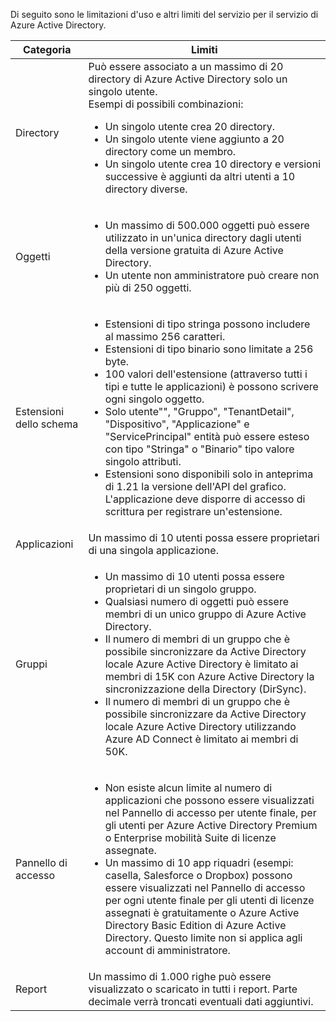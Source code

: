 Di seguito sono le limitazioni d'uso e altri limiti del servizio per il servizio di Azure Active Directory.

| Categoria | Limiti |
|---|---|
| Directory | Può essere associato a un massimo di 20 directory di Azure Active Directory solo un singolo utente.<br />Esempi di possibili combinazioni: <ul> <li>Un singolo utente crea 20 directory.</li><li>Un singolo utente viene aggiunto a 20 directory come un membro.</li><li>Un singolo utente crea 10 directory e versioni successive è aggiunti da altri utenti a 10 directory diverse.</li></ul> |  
| Oggetti | <ul><li>Un massimo di 500.000 oggetti può essere utilizzato in un'unica directory dagli utenti della versione gratuita di Azure Active Directory.</li><li>Un utente non amministratore può creare non più di 250 oggetti.</li></ul> |
| Estensioni dello schema | <ul><li>Estensioni di tipo stringa possono includere al massimo 256 caratteri. </li><li>Estensioni di tipo binario sono limitate a 256 byte.</li><li>100 valori dell'estensione (attraverso tutti i tipi e tutte le applicazioni) è possono scrivere ogni singolo oggetto.</li><li>Solo utente"", "Gruppo", "TenantDetail", "Dispositivo", "Applicazione" e "ServicePrincipal" entità può essere esteso con tipo "Stringa" o "Binario" tipo valore singolo attributi.</li><li>Estensioni sono disponibili solo in anteprima di 1.21 la versione dell'API del grafico. L'applicazione deve disporre di accesso di scrittura per registrare un'estensione.</li></ul> |
| Applicazioni | Un massimo di 10 utenti possa essere proprietari di una singola applicazione. |
| Gruppi | <ul><li>Un massimo di 10 utenti possa essere proprietari di un singolo gruppo.</li><li>Qualsiasi numero di oggetti può essere membri di un unico gruppo di Azure Active Directory.</li><li>Il numero di membri di un gruppo che è possibile sincronizzare da Active Directory locale Azure Active Directory è limitato ai membri di 15K con Azure Active Directory la sincronizzazione della Directory (DirSync).</li><li>Il numero di membri di un gruppo che è possibile sincronizzare da Active Directory locale Azure Active Directory utilizzando Azure AD Connect è limitato ai membri di 50K.</li></ul> |
| Pannello di accesso | <ul><li>Non esiste alcun limite al numero di applicazioni che possono essere visualizzati nel Pannello di accesso per utente finale, per gli utenti per Azure Active Directory Premium o Enterprise mobilità Suite di licenze assegnate.</li><li>Un massimo di 10 app riquadri (esempi: casella, Salesforce o Dropbox) possono essere visualizzati nel Pannello di accesso per ogni utente finale per gli utenti di licenze assegnati è gratuitamente o Azure Active Directory Basic Edition di Azure Active Directory. Questo limite non si applica agli account di amministratore.</li></ul> |
| Report | Un massimo di 1.000 righe può essere visualizzato o scaricato in tutti i report. Parte decimale verrà troncati eventuali dati aggiuntivi. |
